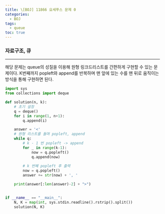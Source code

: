 ```yaml
---
title: \[BOJ] 11866 요세푸스 문제 0
categories: 
  - BOJ
tags: 
  - queue
toc: true
---
```


### 자료구조, 큐

---

해당 문제는 queue의 성질을 이용해 원형 링크드리스트를 간편하게 구현할 수 있는 문제이다. K번째까지 popleft와 append를 반복하며 맨 앞에 있는 수를 맨 뒤로 움직이는 방식을 통해 구현하면 된다.

```python
import sys
from collections import deque

def solution(n, k):
    # 초기 설정
    q = deque()
    for i in range(1, n+1):
        q.append(i)

    answer = '<'
    # 원형 리스트를 돌며 popleft, append
    while q:
        # k - 1 번 popleft -> append
        for _ in range(k-1):
            now = q.popleft()
            q.append(now)
        
        # k 번째 popleft 후 출력
        now = q.popleft()
        answer += str(now) + ', '

    print(answer[:len(answer)-2] + ">")
    

if __name__ == "__main__":
    N, K = map(int, sys.stdin.readline().rstrip().split())
    solution(N, K)
```